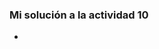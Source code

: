 <!-- Controlando la Pantalla con una Máquina de Estados y Concurrencia
Enunciado: implementa el siguiente programa que busca gestionar la concurrencia entre la secuencia de imágenes y la respuesta a la pulsación de botones.

Lee la siguiente descripción del problema y luego analiza la solución implementada. Para el análisis trata de observar estas preguntas:

¿Cómo es posible estructurar una aplicación usando una máquina de estados para poder atender varios eventos de manera concurrente?
¿Cómo haces para probar que el programa está correcto?
Descripción del problema

Imagina un programa para el micro:bit que muestra diferentes expresiones en la pantalla según un ciclo de tiempo, pero que también reacciona de inmediato si presionas un botón. Al iniciar, se muestra una cara feliz durante un segundo y medio. Después, el micro:bit cambia a una expresión sonriente que dura un segundo. Luego, aparece una cara triste durante dos segundos, y el ciclo vuelve a comenzar.

Sin embargo, si en cualquier momento se presiona el botón A mientras la cara feliz o la sonriente están en pantalla, el micro:bit interrumpe el ciclo y muestra inmediatamente la cara triste o feliz, respectivamente. Si se presiona el botón A mientras la cara triste está en pantalla, el dispositivo cambia a la expresión sonriente. Así, el programa combina una secuencia visual predefinida con la capacidad de responder rápidamente a la interacción del usuario.

from microbit import *
import utime

STATE_INIT = 0
STATE_HAPPY = 1
STATE_SMILE = 2
STATE_SAD = 3

HAPPY_INTERVAL = 1500
SMILE_INTERVAL = 1000
SAD_INTERVAL = 2000

current_state = STATE_INIT
start_time = 0
interval = 0

while True:
    # pseudoestado STATE_INIT
    if current_state == STATE_INIT:
        display.show(Image.HAPPY)
        start_time = utime.ticks_ms()
        interval = HAPPY_INTERVAL
        current_state = STATE_HAPPY
    elif current_state == STATE_HAPPY:
        if button_a.was_pressed():
            # Acciones para el evento
            display.show(Image.SAD)
            # Acciones de entrada para el siguiente estado
            start_time = utime.ticks_ms()
            interval = SAD_INTERVAL
            current_state = STATE_SAD
        if utime.ticks_diff(utime.ticks_ms(), start_time) > interval:
            # Acciones para el evento
            display.show(Image.SMILE)
            # Acciones de entrada para el siguiente estado
            start_time = utime.ticks_ms()
            interval = SMILE_INTERVAL
            current_state = STATE_SMILE
    elif current_state == STATE_SMILE:
        if button_a.was_pressed():
            display.show(Image.HAPPY)
            start_time = utime.ticks_ms()
            interval = HAPPY_INTERVAL
            current_state = STATE_HAPPY
        if utime.ticks_diff(utime.ticks_ms(), start_time) > interval:
            display.show(Image.SAD)
            start_time = utime.ticks_ms()
            interval = SAD_INTERVAL
           current_state = STATE_SAD
    elif current_state == STATE_SAD:
        if button_a.was_pressed():
            display.show(Image.SMILE)
            start_time = utime.ticks_ms()
            interval = SMILE_INTERVAL
            current_state = STATE_SMILE
        if utime.ticks_diff(utime.ticks_ms(), start_time) > interval:
            display.show(Image.HAPPY)
            start_time = utime.ticks_ms()
            interval = HAPPY_INTERVAL
            current_state = STATE_HAPPY -->

### Mi solución a la actividad 10

- 
